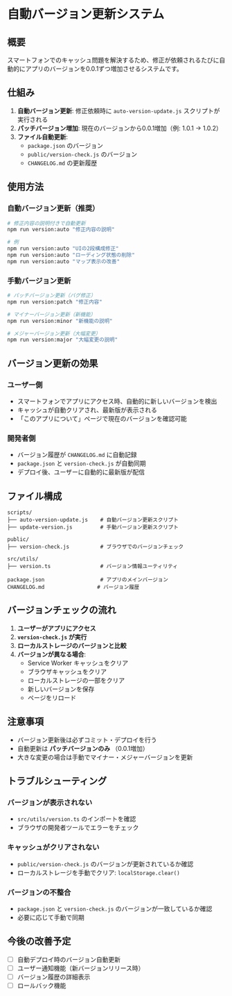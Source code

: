 # 自動バージョン更新システム

## 概要

スマートフォンでのキャッシュ問題を解決するため、修正が依頼されるたびに自動的にアプリのバージョンを0.0.1ずつ増加させるシステムです。

## 仕組み

1. **自動バージョン更新**: 修正依頼時に `auto-version-update.js` スクリプトが実行される
2. **パッチバージョン増加**: 現在のバージョンから0.0.1増加（例: 1.0.1 → 1.0.2）
3. **ファイル自動更新**:
   - `package.json` のバージョン
   - `public/version-check.js` のバージョン
   - `CHANGELOG.md` の更新履歴

## 使用方法

### 自動バージョン更新（推奨）

```bash
# 修正内容の説明付きで自動更新
npm run version:auto "修正内容の説明"

# 例
npm run version:auto "UIの2段構成修正"
npm run version:auto "ローディング状態の削除"
npm run version:auto "マップ表示の改善"
```

### 手動バージョン更新

```bash
# パッチバージョン更新（バグ修正）
npm run version:patch "修正内容"

# マイナーバージョン更新（新機能）
npm run version:minor "新機能の説明"

# メジャーバージョン更新（大幅変更）
npm run version:major "大幅変更の説明"
```

## バージョン更新の効果

### ユーザー側
- スマートフォンでアプリにアクセス時、自動的に新しいバージョンを検出
- キャッシュが自動クリアされ、最新版が表示される
- 「このアプリについて」ページで現在のバージョンを確認可能

### 開発者側
- バージョン履歴が `CHANGELOG.md` に自動記録
- `package.json` と `version-check.js` が自動同期
- デプロイ後、ユーザーに自動的に最新版が配信

## ファイル構成

```
scripts/
├── auto-version-update.js    # 自動バージョン更新スクリプト
├── update-version.js         # 手動バージョン更新スクリプト

public/
├── version-check.js          # ブラウザでのバージョンチェック

src/utils/
├── version.ts                # バージョン情報ユーティリティ

package.json                  # アプリのメインバージョン
CHANGELOG.md                 # バージョン履歴
```

## バージョンチェックの流れ

1. **ユーザーがアプリにアクセス**
2. **`version-check.js` が実行**
3. **ローカルストレージのバージョンと比較**
4. **バージョンが異なる場合**:
   - Service Worker キャッシュをクリア
   - ブラウザキャッシュをクリア
   - ローカルストレージの一部をクリア
   - 新しいバージョンを保存
   - ページをリロード

## 注意事項

- バージョン更新後は必ずコミット・デプロイを行う
- 自動更新は **パッチバージョンのみ** （0.0.1増加）
- 大きな変更の場合は手動でマイナー・メジャーバージョンを更新

## トラブルシューティング

### バージョンが表示されない
- `src/utils/version.ts` のインポートを確認
- ブラウザの開発者ツールでエラーをチェック

### キャッシュがクリアされない
- `public/version-check.js` のバージョンが更新されているか確認
- ローカルストレージを手動でクリア: `localStorage.clear()`

### バージョンの不整合
- `package.json` と `version-check.js` のバージョンが一致しているか確認
- 必要に応じて手動で同期

## 今後の改善予定

- [ ] 自動デプロイ時のバージョン自動更新
- [ ] ユーザー通知機能（新バージョンリリース時）
- [ ] バージョン履歴の詳細表示
- [ ] ロールバック機能